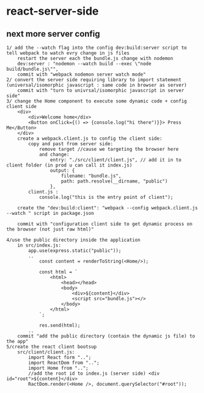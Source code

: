 # react-server-side

## next more server config

    1/ add the --watch flag into the config dev:build:server script to tell webpack to watch evry change in js files
        restart the server each the bundle.js change with nodemon
        dev:server : "nodemon --watch build --exec \"node build/bundle.js\"",
        commit with "webpack nodemon server watch mode"
    2/ convert the server side requiring library to import statement (universal/isomorphic javascript : same code in browser as server)
        commit with "turn to univrsal/isomorphic javascript in server side"
    3/ change the Home component to execute some dynamic code + config client side
        <div>
            <div>Welcome home</div>
            <Button onClick={() => {console.log("hi there")}}> Press Me</Button>
        </div>
        create a webpack.client.js to config the client side:
            copy and past from server side:
                remove target //cause we targeting the browser here
                and change:
                    entry: "./src/client/client.js", // add it in to client folder (in prod u can call it index.js)
                    output: {
                        filename: "bundle.js",
                        path: path.resolve(__dirname, "public")
                    },
            client.js :
                console.log("this is the entry point of client");

        create the "dev:build:client": "webpack --config webpack.client.js --watch " script in package.json

        commit with "configuration client side to get dynamic process on the browser (not just raw html)"

    4/use the public directory inside the application
        in src/index.js:
            app.use(express.static("public"));
            ..
                const content = renderToString(<Home/>);

                const html = `
                    <html>
                        <head></head>
                        <body>
                            <div>${content}</div>
                            <script src="bundle.js"></>
                        </body>
                    </html>
                `;

                res.send(html);
            ..
        commit "add the public directory (contain the dynamic js file) to the app"
    5/create the react client bootsup
        src/client/client.js:
            import React form "..";
            import ReactDom from "..";
            import Home from "..";
            //add the root id to index.js (server side) <div id="root">${content}</div>
            RactDom.render(<Home />, document.querySelector("#root"));
